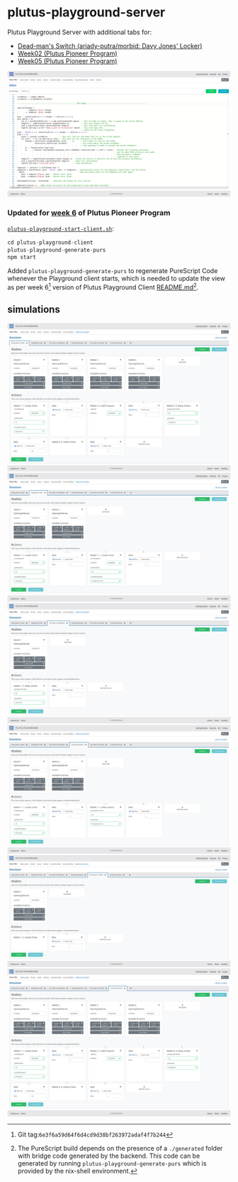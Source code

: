 # plutus-playground-server
Plutus Playground Server with additional tabs for:
- [Dead-man's Switch (ariady-putra/morbid: Davy Jones' Locker)](https://github.com/ariady-putra/morbid)
- [Week02 (Plutus Pioneer Program)](https://github.com/input-output-hk/plutus-pioneer-program/tree/main/code/week02)
- [Week05 (Plutus Pioneer Program)](https://github.com/input-output-hk/plutus-pioneer-program/tree/main/code/week05)
<img src="screenshots/A_HomePage.png"/>

### Updated for [week 6](https://github.com/input-output-hk/plutus-pioneer-program/blob/main/code/week06/cabal.project#L45) of Plutus Pioneer Program
[`plutus-playground-start-client.sh`](plutus-playground-start-client.sh#L4):
```nix
cd plutus-playground-client
plutus-playground-generate-purs
npm start
```
Added `plutus-playground-generate-purs` to regenerate PureScript Code whenever the Playground client starts, which is needed to update the view as per week 6[^week06] version of Plutus Playground Client [README.md](https://github.com/input-output-hk/plutus-apps/blob/main/plutus-playground-client/README.md#generating-purescript-code)[^readme].

## simulations
<img src="screenshots/1_DavyJonesLocker.png"/>
<img src="screenshots/2_DuplicateChest.png"/>
<img src="screenshots/3_NoChestToPostpone.png"/>
<img src="screenshots/4_WrongPassword.png"/>
<img src="screenshots/5_NoChestToUnlock.png"/>
<img src="screenshots/6_UnlockTooSoon.png"/>

[^week06]:Git tag:`6e3f6a59d64f6d4cd9d38bf263972adaf4f7b244`
[^readme]:The PureScript build depends on the presence of a `./generated` folder with bridge code generated by the backend. This code can be generated by running `plutus-playground-generate-purs` which is provided by the nix-shell environment.
